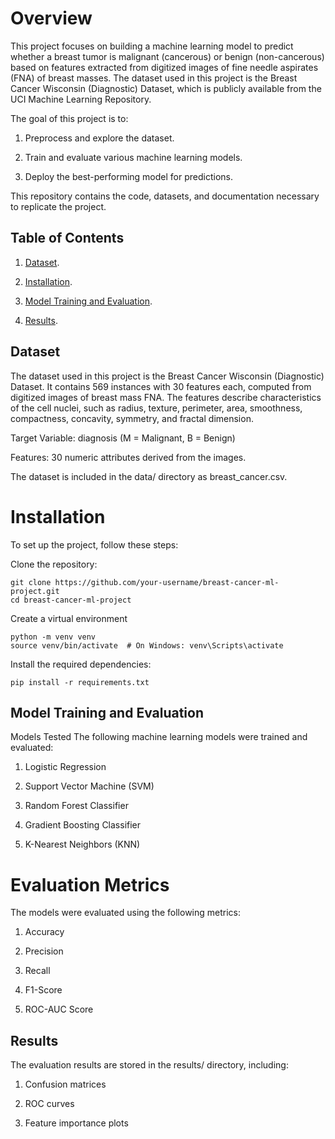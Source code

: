 # Overview
This project focuses on building a machine learning model to predict whether a breast tumor is malignant (cancerous) or benign (non-cancerous) based on features extracted from digitized images of fine needle aspirates (FNA) of breast masses. The dataset used in this project is the Breast Cancer Wisconsin (Diagnostic) Dataset, which is publicly available from the UCI Machine Learning Repository.

The goal of this project is to:

1. Preprocess and explore the dataset.

2. Train and evaluate various machine learning models.

3. Deploy the best-performing model for predictions.

This repository contains the code, datasets, and documentation necessary to replicate the project.


## Table of Contents
1. [Dataset](#Dataset).

2. [Installation](#Installation).

3. [Model Training and Evaluation](#Model-Training-and-Evaluation).

4. [Results](#Results).


## Dataset
The dataset used in this project is the Breast Cancer Wisconsin (Diagnostic) Dataset. It contains 569 instances with 30 features each, computed from digitized images of breast mass FNA. The features describe characteristics of the cell nuclei, such as radius, texture, perimeter, area, smoothness, compactness, concavity, symmetry, and fractal dimension.

Target Variable: diagnosis (M = Malignant, B = Benign)

Features: 30 numeric attributes derived from the images.

The dataset is included in the data/ directory as breast_cancer.csv.



# Installation
To set up the project, follow these steps:

Clone the repository:
``` 
git clone https://github.com/your-username/breast-cancer-ml-project.git
cd breast-cancer-ml-project
```
Create a virtual environment
```
python -m venv venv
source venv/bin/activate  # On Windows: venv\Scripts\activate
```
Install the required dependencies:
```
pip install -r requirements.txt
```

## Model Training and Evaluation
Models Tested
The following machine learning models were trained and evaluated:

1. Logistic Regression

2. Support Vector Machine (SVM)

3. Random Forest Classifier

4. Gradient Boosting Classifier

5. K-Nearest Neighbors (KNN)

# Evaluation Metrics
The models were evaluated using the following metrics:

1. Accuracy

2. Precision

3. Recall

4. F1-Score

5. ROC-AUC Score

## Results
The evaluation results are stored in the results/ directory, including:

1. Confusion matrices

2. ROC curves

3. Feature importance plots
